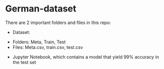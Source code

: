 # German-dataset

There are 2 important folders and files in this repo:
- Dataset: 
+ Folders: Meta, Train, Test
+ Files: Meta.csv, train.csv, test.csv

- Jupyter Notebook, which contains a model that yield 99% accuracy in the test set
